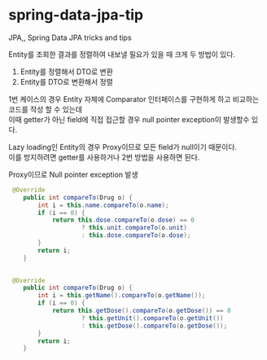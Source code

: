 # spring-data-jpa-tip
JPA,, Spring Data JPA tricks and tips

Entity를 조회한 결과를 정렬하여 내보낼 필요가 있을 때 크게 두 방법이 있다.  
1. Entity를 정렬해서 DTO로 변환
2. Entity를 DTO로 변환해서 정렬

1번 케이스의 경우 Entity 자체에 Comparator 인터페이스를 구현하게 하고 비교하는 코드를 작성 할 수 있는데  
이때 getter가 아닌 field에 직접 접근할 경우 null pointer exception이 발생할수 있다.  

Lazy loading인 Entity의 경우 Proxy이므로 모든 field가 null이기 때문이다.  
이를 방지하려면 getter를 사용하거나 2번 방법을 사용하면 된다.


Proxy이므로 Null pointer exception 발생  
```java
 @Override
    public int compareTo(Drug o) {
        int i = this.name.compareTo(o.name);
        if (i == 0) {
            return this.dose.compareTo(o.dose) == 0
                    ? this.unit.compareTo(o.unit)
                    : this.dose.compareTo(o.dose);
        }
        return i;
    }
    
```

```java
 @Override
    public int compareTo(Drug o) {
        int i = this.getName().compareTo(o.getName());
        if (i == 0) {
            return this.getDose().compareTo(o.getDose()) == 0
                    ? this.getUnit().compareTo(o.getUnit())
                    : this.getDose().compareTo(o.getDose());
        }
        return i;
    }

```
